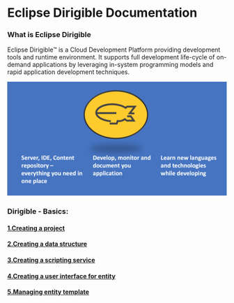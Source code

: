# Eclipse Dirigible Documentation

### What is Eclipse Dirigible
Eclipse Dirigible™ is a Cloud Development Platform providing development tools and runtime environment. It supports full development life-cycle of on-demand applications by leveraging in-system programming models and rapid application development techniques.

![Infographics](Documentation/Images/dirigible.png)

### Dirigible - Basics: 

#### [1.Creating a project](Documentation/DirigibleBasics/1.CreatingProjects.md)

#### [2.Creating a data structure](Documentation/DirigibleBasics/2.DataStructures.md)

#### [3.Creating a scripting service](Documentation/DirigibleBasics/3.ScriptingServices.md)

#### [4.Creating a user interface for entity](Documentation/DirigibleBasics/4.UserInterfaces.md)

#### [5.Managing entity template](Documentation/DirigibleBasics/5.ManageEntityTemplate.md)
